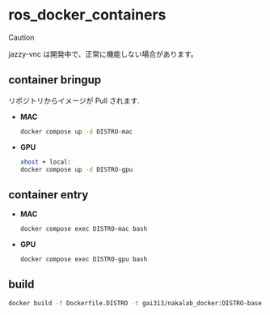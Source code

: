 # ros_docker_containers

> [!CAUTION]
> jazzy-vnc は開発中で、正常に機能しない場合があります。

## container bringup
リポジトリからイメージが Pull されます.
- **MAC**<br>
    ```bash
    docker compose up -d DISTRO-mac
    ```
- **GPU**<br>
    ```bash
    xhost + local:
    docker compose up -d DISTRO-gpu
    ```

## container entry
- **MAC**<br>
    ```bash
    docker compose exec DISTRO-mac bash
    ```
- **GPU**<br>
    ```bash
    docker compose exec DISTRO-gpu bash
    ```

## build
```bash
docker build -f Dockerfile.DISTRO -t gai313/nakalab_docker:DISTRO-base .

```
